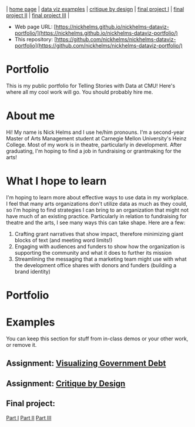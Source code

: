 | [home page](https://nickhelms.github.io/nickhelms-dataviz-portfolio/) | [data viz examples](dataviz-examples) | [critique by design](critique-by-design) | [final project I](final-project-part-one) | [final project II](final-project-part-two) | [final project III](final-project-part-three) |

- Web page URL: [https://nickhelms.github.io/nickhelms-dataviz-portfolio/](https://nickhelms.github.io/nickhelms-dataviz-portfolio/) 
- This repository: [https://github.com/nickhelms/nickhelms-dataviz-portfolio](https://github.com/nickhelms/nickhelms-dataviz-portfolio/)

# Portfolio
This is my public portfolio for Telling Stories with Data at CMU!  Here's where all my cool work will go.  You should probably hire me. 

# About me
Hi! My name is Nick Helms and I use he/him pronouns. I'm a second-year Master of Arts Management student at Carnegie Mellon University's Heinz College. Most of my work is in theatre, particularly in development. After graduating, I'm hoping to find a job in fundraising or grantmaking for the arts!

# What I hope to learn
I'm hoping to learn more about effective ways to use data in my workplace. I feel that many arts organizations don't utilize data as much as they could, so I'm hoping to find strategies I can bring to an organization that might not have much of an existing practice. Particularly in relation to fundraising for theatre and the arts, I see many ways this can take shape. Here are a few:

1. Crafting grant narratives that show impact, therefore minimizing giant blocks of text (and meeting word limits!)
2. Engaging with audiences and funders to show how the organization is supporting the community and what it does to further its mission
3. Streamlining the messaging that a marketing team might use with what the development office shares with donors and funders (building a brand identity)

# Portfolio

# Examples
You can keep this section for stuff from in-class demos or your other work, or remove it. 

## Assignment: [Visualizing Government Debt](dataviz-examples.md#visualizing-government-debt)

## Assignment: [Critique by Design](critique-by-design)

## Final project: 
[Part I](final-project-part-one)
[Part II](final-project-part-two)
[Part III](final-project-part-three)
